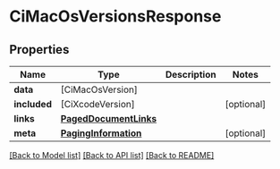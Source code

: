 # CiMacOsVersionsResponse

## Properties
Name | Type | Description | Notes
------------ | ------------- | ------------- | -------------
**data** | [CiMacOsVersion] |  | 
**included** | [CiXcodeVersion] |  | [optional] 
**links** | [**PagedDocumentLinks**](PagedDocumentLinks.md) |  | 
**meta** | [**PagingInformation**](PagingInformation.md) |  | [optional] 

[[Back to Model list]](../README.md#documentation-for-models) [[Back to API list]](../README.md#documentation-for-api-endpoints) [[Back to README]](../README.md)



